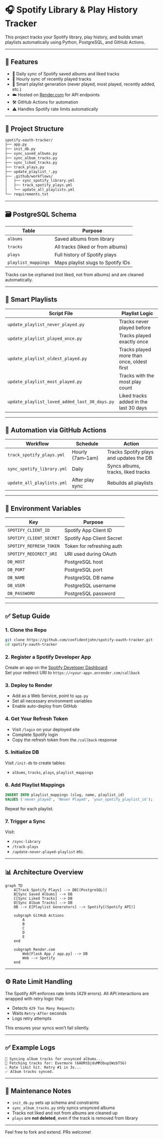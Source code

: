 # 🎧 Spotify Library & Play History Tracker

This project tracks your Spotify library, play history, and builds smart playlists automatically using Python, PostgreSQL, and GitHub Actions.

---

## 📌 Features

- 🔄 Daily sync of Spotify saved albums and liked tracks
- 🎯 Hourly sync of recently played tracks
- 🧠 Smart playlist generation (never played, most played, recently added, etc.)
- ☁️ Hosted on [Render.com](https://render.com/) for API endpoints
- 🛠️ GitHub Actions for automation
- ⚠️ Handles Spotify rate limits automatically

---

## 📁 Project Structure

```bash
spotify-oauth-tracker/
├── app.py
├── init_db.py
├── sync_saved_albums.py
├── sync_album_tracks.py
├── sync_liked_tracks.py
├── track_plays.py
├── update_playlist_*.py
├── .github/workflows/
│   ├── sync_spotify_library.yml
│   ├── track_spotify_plays.yml
│   └── update_all_playlists.yml
└── requirements.txt
```

---

## 🗃️ PostgreSQL Schema

| Table               | Purpose                                |
|---------------------|----------------------------------------|
| `albums`            | Saved albums from library              |
| `tracks`            | All tracks (liked or from albums)      |
| `plays`             | Full history of Spotify plays          |
| `playlist_mappings` | Maps playlist slugs to Spotify IDs     |

Tracks can be orphaned (not liked, not from albums) and are cleaned automatically.

---

## 🧠 Smart Playlists

| Script File                             | Playlist Logic                                 |
|----------------------------------------|------------------------------------------------|
| `update_playlist_never_played.py`      | Tracks never played before                    |
| `update_playlist_played_once.py`       | Tracks played exactly once                   |
| `update_playlist_oldest_played.py`     | Tracks played more than once, oldest first   |
| `update_playlist_most_played.py`       | Tracks with the most play count              |
| `update_playlist_loved_added_last_30_days.py` | Liked tracks added in the last 30 days |

---

## 🔄 Automation via GitHub Actions

| Workflow                  | Schedule          | Action                                         |
|---------------------------|-------------------|------------------------------------------------|
| `track_spotify_plays.yml` | Hourly (7am–1am)  | Tracks Spotify plays and updates the DB       |
| `sync_spotify_library.yml`| Daily             | Syncs albums, tracks, liked tracks            |
| `update_all_playlists.yml`| After play sync   | Rebuilds all playlists                        |

---

## 🔐 Environment Variables

| Key                     | Purpose                            |
|------------------------|------------------------------------|
| `SPOTIFY_CLIENT_ID`     | Spotify App Client ID              |
| `SPOTIFY_CLIENT_SECRET` | Spotify App Client Secret          |
| `SPOTIFY_REFRESH_TOKEN` | Token for refreshing auth          |
| `SPOTIFY_REDIRECT_URI`  | URI used during OAuth              |
| `DB_HOST`               | PostgreSQL host                    |
| `DB_PORT`               | PostgreSQL port                    |
| `DB_NAME`               | PostgreSQL DB name                 |
| `DB_USER`               | PostgreSQL username                |
| `DB_PASSWORD`           | PostgreSQL password                |

---

## ✅ Setup Guide

### 1. Clone the Repo

```bash
git clone https://github.com/confidentjohn/spotify-oauth-tracker.git
cd spotify-oauth-tracker
```

### 2. Register a Spotify Developer App

Create an app on the [Spotify Developer Dashboard](https://developer.spotify.com/dashboard/applications)  
Set your redirect URI to `https://<your-app>.onrender.com/callback`

### 3. Deploy to Render

- Add as a Web Service, point to `app.py`
- Set all necessary environment variables
- Enable auto-deploy from GitHub

### 4. Get Your Refresh Token

- Visit `/login` on your deployed site
- Complete Spotify login
- Copy the refresh token from the `/callback` response

### 5. Initialize DB

Visit `/init-db` to create tables:
- `albums`, `tracks`, `plays`, `playlist_mappings`

### 6. Add Playlist Mappings

```sql
INSERT INTO playlist_mappings (slug, name, playlist_id)
VALUES ('never_played', 'Never Played', 'your_spotify_playlist_id');
```

Repeat for each playlist.

### 7. Trigger a Sync

Visit:

- `/sync-library`
- `/track-plays`
- `/update-never-played-playlist` etc.

---

## 📊 Architecture Overview

```mermaid
graph TD
    A[Track Spotify Plays] --> DB[(PostgreSQL)]
    B[Sync Saved Albums] --> DB
    C[Sync Liked Tracks] --> DB
    D[Sync Album Tracks] --> DB
    DB --> E[Playlist Generators] --> Spotify[(Spotify API)]

    subgraph GitHub Actions
        A
        B
        C
        D
        E
    end

    subgraph Render.com
        Web[Flask App / app.py] --> DB
        Web --> Spotify
    end
```

---

## ⚙️ Rate Limit Handling

The Spotify API enforces rate limits (429 errors). All API interactions are wrapped with retry logic that:

- Detects `429 Too Many Requests`
- Waits `Retry-After` seconds
- Logs retry attempts

This ensures your syncs won’t fail silently.

---

## ✅ Example Logs

```text
🎼 Syncing album tracks for unsynced albums...
🎵 Fetching tracks for: Evermore (6AORtDjduMM3bupSWzbTSG)
⚠️ Rate limit hit. Retry #1 in 3s...
✅ Album tracks synced.
```

---

## 📂 Maintenance Notes

- `init_db.py` sets up schema and constraints
- `sync_album_tracks.py` only syncs unsynced albums
- Tracks not liked and not from albums are cleaned up
- `plays` are **not deleted**, even if the track is removed from library

---

Feel free to fork and extend. PRs welcome!